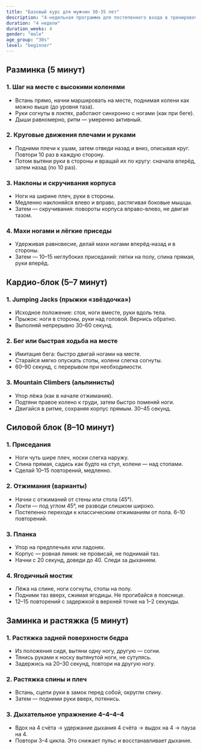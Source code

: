 ```yaml
---
title: "Базовый курс для мужчин 30-35 лет"
description: "4-недельная программа для постепенного входа в тренировочный режим"
duration: "4 недели"
duration_weeks: 4
gender: "male"
age_group: "30s"
level: "beginner"
---
```


## Разминка (5 минут)

### 1. Шаг на месте с высокими коленями

- Встань прямо, начни маршировать на месте, поднимая колени как можно выше (до уровня таза).  
- Руки согнуты в локтях, работают синхронно с ногами (как при беге).  
- Дыши равномерно, ритм — умеренно активный.

### 2. Круговые движения плечами и руками

- Подними плечи к ушам, затем отведи назад и вниз, описывая круг. Повтори 10 раз в каждую сторону.  
- Потом вытяни руки в стороны и вращай их по кругу: сначала вперёд, затем назад (по 10 раз).

### 3. Наклоны и скручивания корпуса

- Ноги на ширине плеч, руки в стороны.  
- Медленно наклоняйся влево и вправо, растягивая боковые мышцы.  
- Затем — скручивания: повороты корпуса вправо-влево, не двигая тазом.

### 4. Махи ногами и лёгкие приседы

- Удерживая равновесие, делай махи ногами вперёд-назад и в стороны.  
- Затем — 10–15 неглубоких приседаний: пятки на полу, спина прямая, руки вперёд.

## Кардио-блок (5–7 минут)

### 1. Jumping Jacks (прыжки «звёздочка»)

- Исходное положение: стоя, ноги вместе, руки вдоль тела.  
- Прыжок: ноги в стороны, руки над головой. Вернись обратно.  
- Выполняй непрерывно 30–60 секунд.

### 2. Бег или быстрая ходьба на месте

- Имитация бега: быстро двигай ногами на месте.  
- Старайся мягко опускать стопы, колени слегка согнуты.  
- 60–90 секунд, с перерывом при необходимости.

### 3. Mountain Climbers (альпинисты)

- Упор лёжа (как в начале отжимания).  
- Подтяни правое колено к груди, затем быстро поменяй ноги.  
- Двигайся в ритме, сохраняя корпус прямым. 30–45 секунд.

## Силовой блок (8–10 минут)

### 1. Приседания

- Ноги чуть шире плеч, носки слегка наружу.  
- Спина прямая, садись как будто на стул, колени — над стопами.  
- Сделай 10–15 повторений, медленно.

### 2. Отжимания (варианты)

- Начни с отжиманий от стены или стола (45°).  
- Локти — под углом 45°, не разводи слишком широко.  
- Постепенно переходи к классическим отжиманиям от пола. 6–10 повторений.

### 3. Планка

- Упор на предплечьях или ладонях.  
- Корпус — ровная линия: не провисай, не поднимай таз.  
- Начни с 20 секунд, доведи до 40. Следи за дыханием.

### 4. Ягодичный мостик

- Лёжа на спине, ноги согнуты, стопы на полу.  
- Подними таз вверх, сжимая ягодицы. Не прогибайся в пояснице.  
- 12–15 повторений с задержкой в верхней точке на 1–2 секунды.

## Заминка и растяжка (5 минут)

### 1. Растяжка задней поверхности бедра

- Из положения сидя, вытяни одну ногу, другую — согни.  
- Тянись руками к носку вытянутой ноги, не сутулясь.  
- Задержись на 20–30 секунд, повтори на другую ногу.

### 2. Растяжка спины и плеч

- Встань, сцепи руки в замок перед собой, округли спину.  
- Затем — подними руки вверх, потянись.

### 3. Дыхательное упражнение 4–4–4–4

- Вдох на 4 счёта → удержание дыхания 4 счёта → выдох на 4 → пауза на 4.  
- Повтори 3–4 цикла. Это снижает пульс и восстанавливает дыхание.
